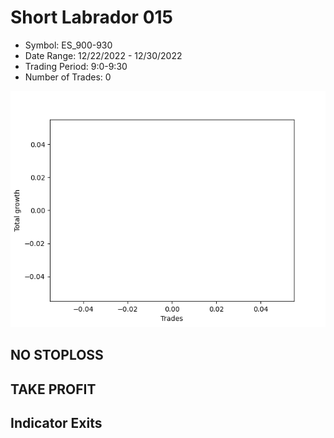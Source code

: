# Short Labrador 015 
- Symbol: ES_900-930
- Date Range: 12/22/2022 - 12/30/2022
- Trading Period: 9:0-9:30
- Number of Trades: 0

![Plot](ShortLabrador015ES_900-930.png)
## NO STOPLOSS














## TAKE PROFIT











## Indicator Exits

